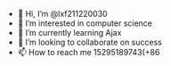 - 👋 Hi, I’m @lxf211220030
- 👀 I’m interested in computer science
- 🌱 I’m currently learning Ajax
- 💞️ I’m looking to collaborate on success
- 📫 How to reach me 15295189743(+86

<!---
lxf211220030/lxf211220030 is a ✨ special ✨ repository because its `README.md` (this file) appears on your GitHub profile.
You can click the Preview link to take a look at your changes.
--->
